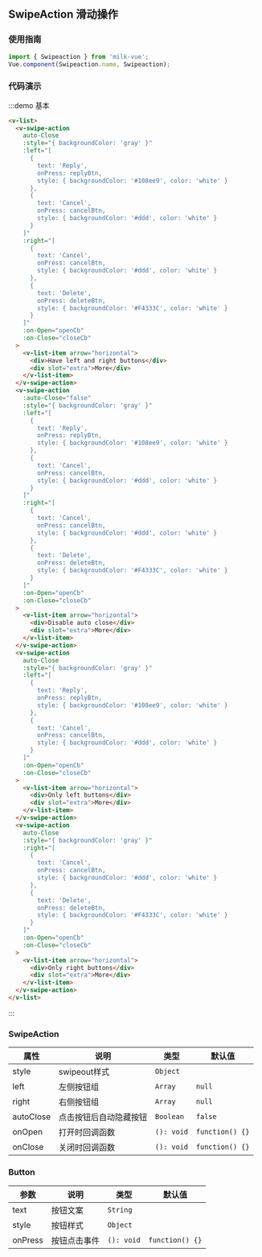 <style>

</style>
<script>
export default {
  methods:{
    cancelBtn () {
      console.log('cancel');
    },
    replyBtn () {
      console.log('reply');
    },
    deleteBtn () {
      console.log('delete');
    },
    openCb () {
      console.log('open');
    },
    closeCb () {
      console.log('close');
    }
  }
}
</script>
## SwipeAction 滑动操作

### 使用指南
``` javascript
import { Swipeaction } from 'milk-vue';
Vue.component(Swipeaction.name, Swipeaction);
```

### 代码演示

:::demo 基本
```html
<v-list>
  <v-swipe-action
    auto-Close
    :style="{ backgroundColor: 'gray' }"
    :left="[
      {
        text: 'Reply',
        onPress: replyBtn,
        style: { backgroundColor: '#108ee9', color: 'white' }
      },
      {
        text: 'Cancel',
        onPress: cancelBtn,
        style: { backgroundColor: '#ddd', color: 'white' }
      }
    ]"
    :right="[
      {
        text: 'Cancel',
        onPress: cancelBtn,
        style: { backgroundColor: '#ddd', color: 'white' }
      },
      {
        text: 'Delete',
        onPress: deleteBtn,
        style: { backgroundColor: '#F4333C', color: 'white' }
      }
    ]"
    :on-Open="openCb"
    :on-Close="closeCb"
  >
    <v-list-item arrow="horizontal">
      <div>Have left and right buttons</div>
      <div slot="extra">More</div>
    </v-list-item>
  </v-swipe-action>
  <v-swipe-action
    :auto-Close="false"
    :style="{ backgroundColor: 'gray' }"
    :left="[
      {
        text: 'Reply',
        onPress: replyBtn,
        style: { backgroundColor: '#108ee9', color: 'white' }
      },
      {
        text: 'Cancel',
        onPress: cancelBtn,
        style: { backgroundColor: '#ddd', color: 'white' }
      }
    ]"
    :right="[
      {
        text: 'Cancel',
        onPress: cancelBtn,
        style: { backgroundColor: '#ddd', color: 'white' }
      },
      {
        text: 'Delete',
        onPress: deleteBtn,
        style: { backgroundColor: '#F4333C', color: 'white' }
      }
    ]"
    :on-Open="openCb"
    :on-Close="closeCb"
  >
    <v-list-item arrow="horizontal">
      <div>Disable auto close</div>
      <div slot="extra">More</div>
    </v-list-item>
  </v-swipe-action>
  <v-swipe-action
    auto-Close
    :style="{ backgroundColor: 'gray' }"
    :left="[
      {
        text: 'Reply',
        onPress: replyBtn,
        style: { backgroundColor: '#108ee9', color: 'white' }
      },
      {
        text: 'Cancel',
        onPress: cancelBtn,
        style: { backgroundColor: '#ddd', color: 'white' }
      }
    ]"
    :on-Open="openCb"
    :on-Close="closeCb"
  >
    <v-list-item arrow="horizontal">
      <div>Only left buttons</div>
      <div slot="extra">More</div>
    </v-list-item>
  </v-swipe-action>
  <v-swipe-action
    auto-Close
    :style="{ backgroundColor: 'gray' }"
    :right="[
      {
        text: 'Cancel',
        onPress: cancelBtn,
        style: { backgroundColor: '#ddd', color: 'white' }
      },
      {
        text: 'Delete',
        onPress: deleteBtn,
        style: { backgroundColor: '#F4333C', color: 'white' }
      }
    ]"
    :on-Open="openCb"
    :on-Close="closeCb"
  >
    <v-list-item arrow="horizontal">
      <div>Only right buttons</div>
      <div slot="extra">More</div>
    </v-list-item>
  </v-swipe-action>
</v-list>
```
:::

### SwipeAction

| 属性       | 说明      | 类型       | 默认值       |
|-----------|-----------|-----------|-------------|
| style | swipeout样式 | `Object`  |  |
| left | 左侧按钮组 | `Array`  | `null` |
| right | 右侧按钮组 | `Array`  | `null` |
| autoClose | 点击按钮后自动隐藏按钮 | `Boolean`  |  `false`  |
| onOpen | 打开时回调函数 | `(): void`  |  `function() {}`  |
| onClose | 关闭时回调函数 | `(): void`  |  `function() {}`  |

### Button

| 参数       | 说明      | 类型       | 默认值       |
|-----------|-----------|-----------|-------------|
| text | 按钮文案 | `String`  |  |
| style | 按钮样式 | `Object`  |  |
| onPress | 按钮点击事件 | `(): void`  | `function() {}` |